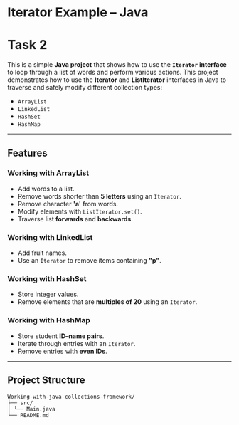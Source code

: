 # Iterator Example – Java 
# Task 2

This is a simple **Java project** that shows how to use the **`Iterator` interface** to loop through a list of words and perform various actions.
This project demonstrates how to use the **Iterator** and **ListIterator** interfaces in Java to traverse and safely modify different collection types:
- `ArrayList`
- `LinkedList`
- `HashSet`
- `HashMap`

---

## Features

### Working with ArrayList
- Add words to a list.
- Remove words shorter than **5 letters** using an `Iterator`.
- Remove character **'a'** from words.
- Modify elements with `ListIterator.set()`.
- Traverse list **forwards** and **backwards**.

### Working with LinkedList
- Add fruit names.
- Use an `Iterator` to remove items containing **"p"**.

### Working with HashSet
- Store integer values.
- Remove elements that are **multiples of 20** using an `Iterator`.

### Working with HashMap
- Store student **ID–name pairs**.
- Iterate through entries with an `Iterator`.
- Remove entries with **even IDs**.

---
## Project Structure
```text
Working-with-java-collections-framework/
├── src/
│ └── Main.java
└── README.md